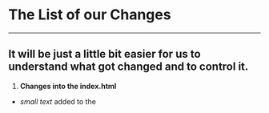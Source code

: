 # The List of our Changes
---
It will be just a little bit easier for us to understand what got changed and to control it.
---
1. **Changes into the index.html**
  * *small text* added to the __<title>__
  * *small text* added to the __<h1>__
  * added *lorem* *2* to the __<p>__
  * added *<a>* (not blank, some random link with small text description)
  * added *<ul>* with *3 <li>* and random short text in it.
  * added the *link* to the __style.css__

---
 
 2. **Changes into the slyte.css**
  * added *font-size: large*; into __body__
  * adder *font-family: Arial, Helvetica, sans-serif*; into __body__
--- 
 _All the changes are minor, and were made just because we can and to practice more_


---

